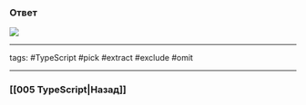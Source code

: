 ### Ответ

![](https://www.youtube.com/watch?v=6JIKbG58u2M)

___
tags: #TypeScript #pick #extract #exclude #omit

_____

### [[005 TypeScript|Назад]]